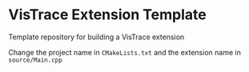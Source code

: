# VisTrace Extension Template

Template repository for building a VisTrace extension

Change the project name in `CMakeLists.txt` and the extension name in `source/Main.cpp`
